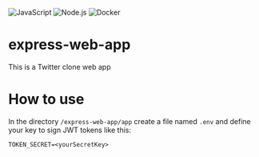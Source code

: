 ![JavaScript](https://img.shields.io/badge/JavaScript-323330?style=for-the-badge&logo=javascript&logoColor=F7DF1E)
![Node.js](https://img.shields.io/badge/Node.js-339933?style=for-the-badge&logo=nodedotjs&logoColor=white)
![Docker](https://img.shields.io/badge/Docker-2CA5E0?style=for-the-badge&logo=docker&logoColor=white)

# express-web-app
This is a Twitter clone web app

# How to use
In the directory `/express-web-app/app` create a file named `.env` and define your key to sign JWT tokens like this:

```
TOKEN_SECRET=<yourSecretKey>
```

